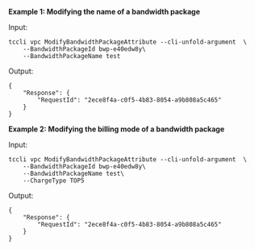 **Example 1: Modifying the name of a bandwidth package**



Input: 

```
tccli vpc ModifyBandwidthPackageAttribute --cli-unfold-argument  \
    --BandwidthPackageId bwp-e40edw8y\
    --BandwidthPackageName test
```

Output: 
```
{
    "Response": {
        "RequestId": "2ece8f4a-c0f5-4b83-8054-a9b808a5c465"
    }
}
```

**Example 2: Modifying the billing mode of a bandwidth package**



Input: 

```
tccli vpc ModifyBandwidthPackageAttribute --cli-unfold-argument  \
    --BandwidthPackageId bwp-e40edw8y\
    --BandwidthPackageName test\
    --ChargeType TOP5
```

Output: 
```
{
    "Response": {
        "RequestId": "2ece8f4a-c0f5-4b83-8054-a9b808a5c465"
    }
}
```

